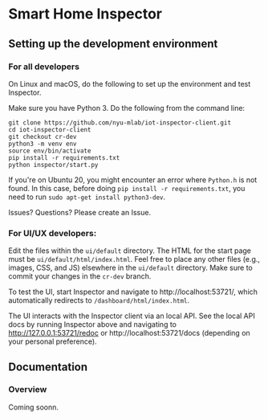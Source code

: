 # Smart Home Inspector

## Setting up the development environment

### For all developers

On Linux and macOS, do the following to set up the environment and test Inspector.

Make sure you have Python 3. Do the following from the command line:

```
git clone https://github.com/nyu-mlab/iot-inspector-client.git
cd iot-inspector-client
git checkout cr-dev
python3 -m venv env
source env/bin/activate
pip install -r requirements.txt
python inspector/start.py
```

If you're on Ubuntu 20, you might encounter an error where `Python.h` is not found. In this case, before doing `pip install -r requirements.txt`, you need to run `sudo apt-get install python3-dev`.

Issues? Questions? Please create an Issue.


### For UI/UX developers:

Edit the files within the `ui/default` directory. The HTML for the start page
must be `ui/default/html/index.html`. Feel free to place any other files (e.g.,
images, CSS, and JS) elsewhere in the `ui/default` directory. Make sure to
commit your changes in the `cr-dev` branch.

To test the UI, start Inspector and navigate to http://localhost:53721/, which
automatically redirects to `/dashboard/html/index.html`.

The UI interacts with the Inspector client via an local API. See the local API
docs by running Inspector above and navigating to http://127.0.0.1:53721/redoc
or http://localhost:53721/docs (depending on your personal preference). 




## Documentation

### Overview

Coming soonn.




